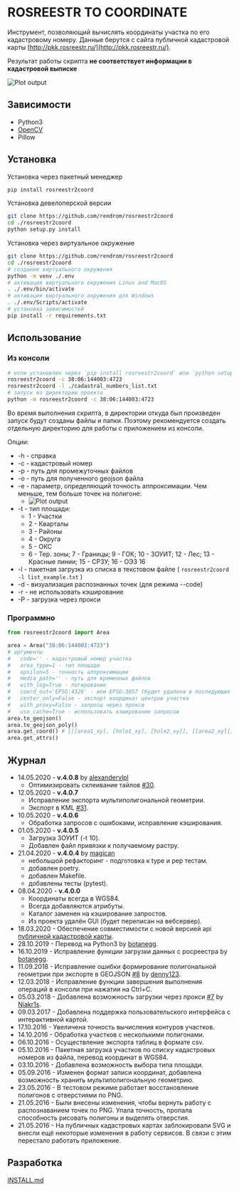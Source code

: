 # ROSREESTR TO COORDINATE

Инструмент, позволяющий вычислять координаты участка по его кадастровому номеру.
Данные берутся с сайта публичной кадастровой карты [http://pkk.rosreestr.ru/](http://pkk.rosreestr.ru/).

Результат работы скрипта __не соответствует информации в кадастровой выписке__

![Plot output](https://raw.githubusercontent.com/rendrom/rosreestr2coord/master/images/plot_example.png)

## Зависимости

* Python3
* [OpenCV](http://opencv.org/)
* Pillow

## Установка

Установка через пакетный менеджер

```bash
pip install rosreestr2coord
```

Установка девелоперской версии

```bash
git clone https://github.com/rendrom/rosreestr2coord
cd ./rosreestr2coord
python setup.py install
```

Установка через виртуальное окружение

```bash
git clone https://github.com/rendrom/rosreestr2coord
cd ./rosreestr2coord
# создание виртуального окружения
python -m venv ./.env
# активация виртуального окружения Linux and MacOS
. ./.env/bin/activate
# активация виртуального окружения для Windows
. ./.env/Scripts/activate
# установка зависимостей
pip install -r requirements.txt
```

## Использование

### Из консоли

```bash
# если установлен через `pip install rosreestr2coord` или `python setup.py install`
rosreestr2coord -c 38:06:144003:4723
rosreestr2coord -l ./cadastral_numbers_list.txt
# запуск из директории проекта
python -m rosreestr2coord -c 38:06:144003:4723
```

Во время выполнения скрипта, в директории откуда был произведен запуск будут созданы файлы и папки.
Поэтому рекомендуется создать отдельную директорию для работы с приложением из консоли.

Опции:

* -h - справка
* -c - кадастровый номер
* -p - путь для промежуточных файлов
* -o - путь для полученного  geojson файла
* -e - параметр, определяющий точность аппроксимации. Чем меньше, тем больше точек на полигоне:
  * ![Plot output](https://raw.githubusercontent.com/rendrom/rosreestr2coord/master/images/epsilon.png)
* -t - тип площади:
  * 1 - Участки
  * 2 - Кварталы
  * 3 - Районы
  * 4 - Округа
  * 5 - ОКС
  * 6 - Тер. зоны; 7 - Границы; 9 - ГОК; 10 - ЗОУИТ; 12 - Лес; 13 - Красные линии; 15 - СРЗУ; 16 - ОЭЗ 16
* -l - пакетная загрузка из списка в текстовом файле ( `rosreestr2coord -l list_example.txt` )
* -d - визуализация распознанных точек (для режима --code)
* -r - не использовать кэширование
* -P - загрузка через прокси

### Программно

```python
from rosreestr2coord import Area

area = Area("38:06:144003:4723")
# аргументы
#   code='' - кадастровый номер участка
#   area_type=1 - тип площади
#   epsilon=5 - точность аппроксимации
#   media_path='' - путь для временных файлов
#   with_log=True - логирование
#   coord_out='EPSG:4326' - или EPSG:3857 (будет удалена в последующих версиях)
#   center_only=False - экспорт координат центров участка
#   with_proxy=False - запросы через прокси
#   use_cache=True - использовать кэширование запросов
area.to_geojson()
area.to_geojson_poly()
area.get_coord() # [[[area1_xy], [hole1_xy], [hole2_xy]], [[area2_xyl]]]
area.get_attrs()
```

## Журнал

* 14.05.2020 - **v.4.0.8** by [alexandervlpl](https://github.com/alexandervlpl)
  * Оптимизировать склеивание тайлов [#30](https://github.com/rendrom/rosreestr2coord/issues/30).
* 12.05.2020 - **v.4.0.7**
  * Исправление экспорта мультиполигональной геометрии.
  * Экспорт в KML [#31](https://github.com/rendrom/rosreestr2coord/issues/31).
* 10.05.2020 - **v.4.0.6**
  * Обработка запросов с ошибоками, исправление кэширования.
* 01.05.2020 - **v.4.0.5**
  * Загрузка ЗОУИТ (-t 10).
  * Добавлен файл привязки к получаемому растру.
* 21.04.2020 - **v.4.0.4** by [magican](https://github.com/magican)
  * небольшой рефакторинг - подготовка к type и pep тестам.
  * добавлен poetry.
  * добавлен Makefile.
  * добавлены тесты (pytest).
* 08.04.2020 - **v.4.0.0**
  * Координаты всегда в WGS84.
  * Всегда добавляются атрибуты.
  * Каталог заменен на кэширование запростов.
  * Из проекта удалён GUI (будет переписан на вебсервер).
* 18.03.2020 - Обеспечение совместимости с новой версией api [публичной кадастровой карты](https://pkk.rosreestr.ru/).
* 28.10.2019 - Перевод на Python3 by [botanegg](https://github.com/botanegg).
* 16.10.2019 - Исправление функции загрузки данных с росреестра by [botanegg](https://github.com/botanegg).
* 11.09.2018 - Исправление ошибки формирование полигональной геометрии при экспорте в GEOJSON [#8](https://github.com/rendrom/rosreestr2coord/issues/8) by [denny123](https://github.com/denny123).
* 12.03.2018 - Исправление функции завершения выполнения операций в консоли при нажатии на Ctrl+C.
* 05.03.2018 - Добавлена возможность загрузки через прокси [#7](https://github.com/rendrom/rosreestr2coord/issues/5) by [Niakr1s](https://github.com/Niakr1s).
* 09.03.2017 - Добавлена поддержка пользовательского интерфейса с интерактивной картой.
* 17.10.2016 - Увеличена точность вычисления контуров участков.
* 14.10.2016 - Обработка участков с несколькими полигонами.
* 06.10.2016 - Осуществление экспорта таблиц в формате csv.
* 05.10.2016 - Пакетная загрузка участков по списку кадастровых номеров из файла, перевод координат в WGS84.
* 03.10.2016 - Добавлена возможность выбора типа площади.
* 05.09.2016 - Изменен формат записи координат, добавлена возможность хранить мультиполигональную геометрию.
* 23.05.2016 - В тестовом режиме работает восстановление полигонов с отверстиями по PNG.
* 21.05.2016 - Были внесены изменения, чтобы вернуть работу с распознаванием точек по PNG. Упала точность, пропала способность рисовать полигоны и выделять отверстия.
* 21.05.2016 - На публичных кадастровых картах заблокировали SVG и внесли ещё некоторые изменения в работу сервисов. В связи с этим перестало работать приложение.

## Разработка

[INSTALL.md](https://github.com/nextgis/nextgisweb_frontend/blob/master/INSTALL.md)
